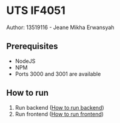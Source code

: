 # UTS IF4051

Author: 13519116 - Jeane Mikha Erwansyah

## Prerequisites

- NodeJS
- NPM
- Ports 3000 and 3001 are available

## How to run

1. Run backend ([How to run backend](./be/README.md))
2. Run frontend ([How to run frontend](./fe/README.md))
